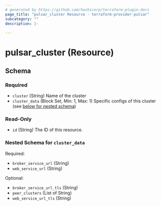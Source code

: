```yaml
---
# generated by https://github.com/hashicorp/terraform-plugin-docs
page_title: "pulsar_cluster Resource - terraform-provider-pulsar"
subcategory: ""
description: |-
  
---
```


# pulsar_cluster (Resource)





<!-- schema generated by tfplugindocs -->
## Schema

### Required

- `cluster` (String) Name of the cluster
- `cluster_data` (Block Set, Min: 1, Max: 1) Specific configs of this cluster (see [below for nested schema](#nestedblock--cluster_data))

### Read-Only

- `id` (String) The ID of this resource.

<a id="nestedblock--cluster_data"></a>
### Nested Schema for `cluster_data`

Required:

- `broker_service_url` (String)
- `web_service_url` (String)

Optional:

- `broker_service_url_tls` (String)
- `peer_clusters` (List of String)
- `web_service_url_tls` (String)


